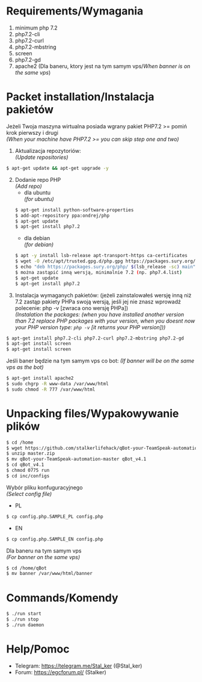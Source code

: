 # Requirements/Wymagania
 1. minimum php 7.2
 2. php7.2-cli
 3. php7.2-curl
 4. php7.2-mbstring
 5. screen
 6.  php7.2-gd
 7. apache2 (Dla baneru, ktory jest na tym samym vps/*When banner is on the same vps*)


# Packet installation/Instalacja pakietów
Jeżeli Twoja maszyna wirtualna posiada wgrany pakiet PHP7.2 >= pomiń krok pierwszy i drugi  
*(When your machine have PHP7.2 >= you can skip step one and two)*
1. Aktualizacja repozytoriów:  
  *(Update repositories)*  
```sh
$ apt-get update && apt-get upgrade -y
```
2. Dodanie repo PHP  
  *(Add repo)* 
    - dla ubuntu  
     *(for ubuntu)* 
    ```sh
    $ apt-get install python-software-properties
    $ add-apt-repository ppa:ondrej/php
    $ apt-get update
    $ apt-get install php7.2
    ```
    - dla debian  
     *(for debian)* 
    ```sh
    $ apt -y install lsb-release apt-transport-https ca-certificates
    $ wget -O /etc/apt/trusted.gpg.d/php.gpg https://packages.sury.org/php/apt.gpg
    $ echo "deb https://packages.sury.org/php/ $(lsb_release -sc) main" | sudo tee /etc/apt/sources.list.d/php7.2.list  //tutaj zamiast php7.2.list
    $ można zastąpić inną wersją, minimalnie 7.2 (np. php7.4.list)
    $ apt-get update
    $ apt-get install php7.2
    ```
3. Instalacja wymaganych pakietów: (jeżeli zainstalowałeś wersję inną niż 7.2 zastąp pakiety PHPa swoją wersją, jeśli jej nie znasz wprowadź polecenie: php -v [zwraca ono wersję PHPa])  
  *(Instalation the packages: (when you have installed another version than 7.2 replace PHP packages with your version, when you doesnt now your PHP version type: `php -v` [it returns your PHP version]))*

 ```sh
$ apt-get install php7.2-cli php7.2-curl php7.2-mbstring php7.2-gd
$ apt-get install screen
$ apt-get install screen
```
Jeśli baner będzie na tym samym vps co bot:
*(If banner will be on the same vps as the bot)*
```sh
$ apt-get install apache2
$ sudo chgrp -R www-data /var/www/html
$ sudo chmod -R 777 /var/www/html
```
 
# Unpacking files/Wypakowywanie plików
```sh
$ cd /home
$ wget https://github.com/stalkerlifehack/qBot-your-TeamSpeak-automation/archive/master.zip
$ unzip master.zip
$ mv qBot-your-TeamSpeak-automation-master qBot_v4.1
$ cd qBot_v4.1
$ chmod 0775 run 
$ cd inc/configs
```
Wybór pliku konfuguracyjnego  
*(Select config file)*  
- PL  
```sh
$ cp config.php.SAMPLE_PL config.php
```  
- EN  
```sh
$ cp config.php.SAMPLE_EN config.php
```  
Dla baneru na tym samym vps  
*(For banner on the same vps)*  
```sh
$ cd /home/qBot
$ mv banner /var/www/html/banner
```


# Commands/Komendy
```sh
$ ./run start
$ ./run stop
$ ./run daemon
```

# Help/Pomoc
- Telegram: https://telegram.me/Stal_ker (@Stal_ker)
- Forum: https://egcforum.pl/ (Stalker)





